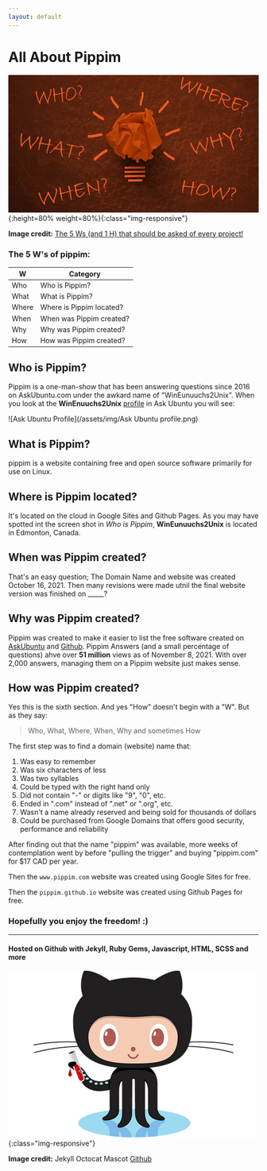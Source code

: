 ```yaml
---
layout: default
---
```


# All About Pippim
![The 5 Ws (and 1 H) that should be asked of every project!](/assets/img/Blog_Project-Management-101.png){:height=80% weight=80%}{:class="img-responsive"}

**Image credit:** [The 5 Ws (and 1 H) that should be asked of every project!](https://www.workfront.com/blog/project-management-101-the-5-ws-and-1-h-that-should-be-asked-of-every-project)

### The 5 W's of pippim:

| W     | Category                 |
| ----- | ------------------------ |
| Who   | Who is Pippim?           |
| What  | What is Pippim?          |
| Where | Where is Pippim located? |
| When  | When was Pippim created? |
| Why   | Why was Pippim created?  |
| How   | How was Pippim created?  |

## Who is Pippim?

Pippim is a one-man-show that has been answering questions since 2016 on AskUbuntu.com under the awkard name of "WinEunuuchs2Unix". When you look at the **WinEnuuchs2Unix** [profile](https://askubuntu.com/users/307523/wineunuuchs2unix) in Ask Ubuntu you will see:

![Ask Ubuntu Profile](/assets/img/Ask Ubuntu profile.png)

## What is Pippim?

pippim is a website containing free and open source software primarily for use on Linux.

## Where is Pippim located?

It's located on the cloud in Google Sites and Github Pages. As you may have spotted int the screen shot in *Who is Pippim*, **WinEunuuchs2Unix** is located in Edmonton, Canada.

## When was Pippim created?

That's an easy question; The Domain Name and website was created October 16, 2021. Then many revisions were made utnil the final website version was finished on _____?

## Why was Pippim created?

Pippim was created to make it easier to list the free software created on [AskUbuntu](www.askubuntu.com) and [Github](www.github.com).  Pippim Answers (and a small percentage of questions) ahve over **51 million** views as of November 8, 2021. With over 2,000 answers, managing them on a Pippim website just makes sense.

## How was Pippim created?

Yes this is the sixth section. And yes "How" doesn't begin with a "W". But as they say:

> Who, What, Where, When, Why and sometimes How

The first step was to find a domain (website) name that:

1. Was easy to remember
2. Was six characters of less
3. Was two syllables
4. Could be typed with the right hand only
5. Did not contain "-" or digits like "9", "0", etc.
6. Ended in ".com" instead of ".net" or ".org", etc.
7. Wasn't a name already reserved and being sold for thousands of dollars
8. Could be purchased from Google Domains that offers good security, performance and reliability

After finding out that the name "pippim" was available, more weeks of contemplation went by before "pulling the trigger" and buying "pippim.com" for $17 CAD per year.

Then the `www.pippim.com` website was created using Google Sites for free.

Then the `pippim.github.io` website was created using Github Pages for free.

### Hopefully you enjoy the freedom! :)
---
#### Hosted on Github with Jekyll, Ruby Gems, Javascript, HTML, SCSS and more

![Jekyll Octocat Mascot](/assets/img/octojekyll-opt.jpg){:class="img-responsive"}

**Image credit:** Jekyll Octocat Mascot [Github](https://www.github.com)
